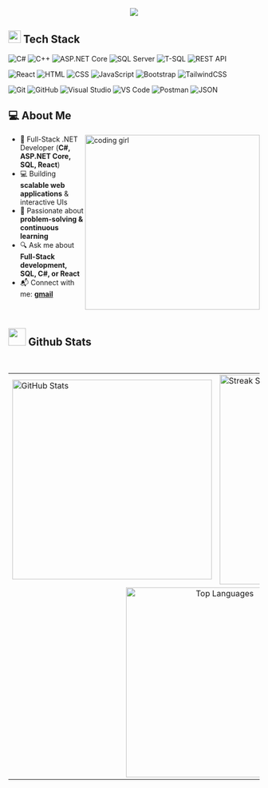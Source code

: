 <p align="center">
  <a href="https://github.com/DenverCoder1/readme-typing-svg">
    <img src="https://readme-typing-svg.demolab.com/?lines=Full-Stack%20.NET%20Developer;C%23%20%7C%20ASP.NET%20Core%20%7C%20SQL%20%7C%20React;Passionate%20about%20problem-solving;Always%20learning%20new%20technologies&font=Fira%20Code&center=true&width=600&height=60&color=f75c7e&vCenter=true&pause=1000&size=30" />
  </a>
</p>


## <img src="https://media2.giphy.com/media/QssGEmpkyEOhBCb7e1/giphy.gif?cid=ecf05e47a0n3gi1bfqntqmob8g9aid1oyj2wr3ds3mg700bl&rid=giphy.gif" width ="25"><b>  Tech Stack </b>

![C#](https://img.shields.io/badge/C%23-239120.svg?style=flat&logo=c-sharp&logoColor=white)
![C++](https://img.shields.io/badge/C++-00599C.svg?style=flat&logo=c%2b%2b&logoColor=white)
![ASP.NET Core](https://img.shields.io/badge/ASP.NET_Core-512BD4.svg?style=flat&logo=aspdotnet&logoColor=white)
![SQL Server](https://img.shields.io/badge/SQL_Server-CC2927?style=flat&logo=microsoft-sql-server&logoColor=white)
![T-SQL](https://img.shields.io/badge/T--SQL-00758F.svg?style=flat&logo=Microsoft-SQL-Server&logoColor=white)
![REST API](https://img.shields.io/badge/REST_API-02569B?style=flat&logo=swagger&logoColor=white)

![React](https://img.shields.io/badge/React-20232A.svg?style=flat&logo=react&logoColor=#61DAFB)
![HTML](https://img.shields.io/badge/HTML5-E34F26?style=flat&logo=html5&logoColor=white)
![CSS](https://img.shields.io/badge/CSS3-1572B6?style=flat&logo=css3&logoColor=white)
![JavaScript](https://img.shields.io/badge/JavaScript-323330?style=flat&logo=javascript&logoColor=F7DF1E)
![Bootstrap](https://img.shields.io/badge/Bootstrap-7952B3?style=flat&logo=bootstrap&logoColor=white)
![TailwindCSS](https://img.shields.io/badge/Tailwind_CSS-38B2AC?style=flat&logo=tailwind-css&logoColor=white)

![Git](https://img.shields.io/badge/GIT-E44C30?style=flat&logo=git&logoColor=white)
![GitHub](https://img.shields.io/badge/GitHub-181717?style=flat&logo=github&logoColor=white)
![Visual Studio](https://img.shields.io/badge/Visual_Studio-5C2D91?style=flat&logo=visual-studio&logoColor=white)
![VS Code](https://img.shields.io/badge/VS_Code-0078D4?style=flat&logo=visual-studio-code&logoColor=white)
![Postman](https://img.shields.io/badge/Postman-FF6C37?style=flat&logo=postman&logoColor=white)
![JSON](https://img.shields.io/badge/JSON-000000?style=flat&logo=json&logoColor=white)

## 💻 About Me

<div>
  <img align="right" alt="coding girl" width="350" src="https://mir-s3-cdn-cf.behance.net/project_modules/disp/601014116770475.6068beff4640a.gif">
  
- 🚀 Full-Stack .NET Developer (**C#, ASP.NET Core, SQL, React**)  
- 💻 Building **scalable web applications** & interactive UIs  
- 🌱 Passionate about **problem-solving & continuous learning**  
- 🔍 Ask me about **Full-Stack development, SQL, C#, or React**  
- 📬 Connect with me: **[gmail](mailto:asmaasaci2001@gmail.com)**

</div>

<br/>

## <img src="https://media.giphy.com/media/iY8CRBdQXODJSCERIr/giphy.gif" width="35"> <b> Github Stats </b>

<br />

<table width="100%" align="center">
<tr>
<td>
  <img width="400em" src="https://github-readme-stats.vercel.app/api?username=AsmaaSaci&show_icons=true&locale=en&theme=ambient_gradient" alt="GitHub Stats"/>
</td>
<td>
  <img width="420em" src="https://github-readme-streak-stats.herokuapp.com/?user=AsmaaSaci&theme=ambient_gradient" alt="Streak Stats"/>
</td>
</tr>

<tr>
<td colspan="2" align="center">
  <img width="380em" src="https://github-readme-stats.vercel.app/api/top-langs/?username=AsmaaSaci&theme=ambient_gradient&hide_border=false&include_all_commits=true&count_private=true&layout=compact" alt="Top Languages"/>
</td>
</tr>
</table>
</br>
